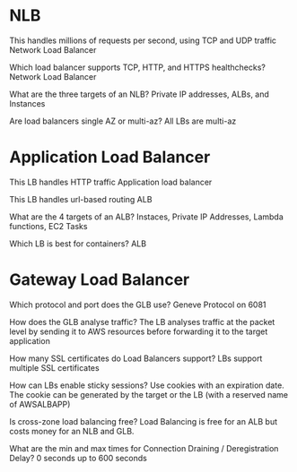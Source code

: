 # NLB

This handles millions of requests per second, using TCP and UDP traffic
Network Load Balancer

Which load balancer supports TCP, HTTP, and HTTPS healthchecks?
Network Load Balancer

What are the three targets of an NLB?
Private IP addresses, ALBs, and Instances

Are load balancers single AZ or multi-az?
All LBs are multi-az

# Application Load Balancer

This LB handles HTTP traffic
Application load balancer

This LB handles url-based routing
ALB

What are the 4 targets of an ALB?
Instaces, Private IP Addresses, Lambda functions, EC2 Tasks

Which LB is best for containers?
ALB

# Gateway Load Balancer

Which protocol and port does the GLB use?
Geneve Protocol on 6081

How does the GLB analyse traffic?
The LB analyses traffic at the packet level by sending it to AWS resources before forwarding it to the target application

How many SSL certificates do Load Balancers support?
LBs support multiple SSL certificates

How can LBs enable sticky sessions?
Use cookies with an expiration date. The cookie can be generated by the target or the LB (with a reserved name of AWSALBAPP)

Is cross-zone load balancing free?
Load Balancing is free for an ALB but costs money for an NLB and GLB.

What are the min and max times for Connection Draining / Deregistration Delay?
0 seconds up to 600 seconds
